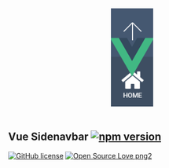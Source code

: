 <p align="center">
  <br>
  <img height="200" src="./logo.png" alt="logo of vue-sidenavbar repository">
  <br>
  <br>
</p>

## Vue Sidenavbar [![npm version](https://badge.fury.io/js/vue-sidenavbar.svg)](https://badge.fury.io/js/vue-sidenavbar)

[![GitHub license](https://img.shields.io/github/license/Naereen/StrapDown.js.svg)](https://github.com/Naereen/StrapDown.js/blob/master/LICENSE) [![Open Source Love png2](https://badges.frapsoft.com/os/v2/open-source.png?v=103)](https://github.com/ellerbrock/open-source-badges/)
